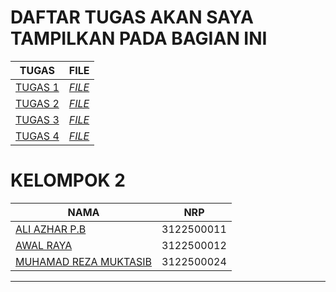 # DAFTAR TUGAS AKAN SAYA TAMPILKAN PADA BAGIAN INI
| TUGAS | FILE |
| ------| -----|
| [TUGAS 1](#tugas-1) |  _[FILE](https://github.com/ALiAzhar14/SysAdmin-3122500011/blob/main/TUGAS1/README.md)_ |
| [TUGAS 2](#tugas-2) |  _[FILE](https://github.com/ALiAzhar14/SysAdmin-3122500011/blob/main/TUGAS2/TUGAS_2/PPT_SYSADMIN.md)_ |
| [TUGAS 3](#tugas-3) |  _[FILE](https://github.com/ALiAzhar14/SysAdmin-3122500011/blob/main/TUGAS3/TUGAS_3/README.md)_ |
| [TUGAS 4](#tugas-4) |  _[FILE](https://github.com/ALiAzhar14/SysAdmin-3122500011/blob/main/TUGAS4/README.md)_ |

# KELOMPOK 2

| NAMA | NRP |
| ---- | --- |
| [ALI AZHAR P.B](https://github.com/AliAzhar14)| 3122500011 |
| [AWAL RAYA](https://github.com/abirey)| 3122500012 |
| [MUHAMAD REZA MUKTASIB](https://github.com/Reza1290)| 3122500024 |

-------
